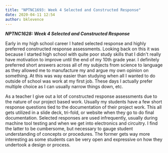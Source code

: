 ```yaml
---
title: "NPTNC1693: Week 4 Selected and Constructed Response"
date: 2020-04-11 12:54
author: bklevence
---
```


***NPTNC1628: Week 4 Selected and Constructed Response***

Early in my high school career I hated selected response and highly preferred constructed response assessments. Looking back on this it was because I started high school with quite poor study skills that I didn't really have motivation to improve until the end of my 10th grade year. I definitely preferred short answers across all of my subjects from science to language as they allowed me to manufacture my and argue my own opinion on something. At this was way easier than studying when all I wanted to do outside of school was work at my first job. These days I actually prefer multiple choice as I can usually narrow things down, etc.

As a teacher I give out a lot of constructed response assessments due to the nature of our project based work. Usually my students have a few short response questions tied to the documentation of their project work. This all gets utilized in a slide deck, tri-fold, or website when they go to do final documentation. Selected responses are used infrequently, usually during machine tool testing and when we get into electronics and circuitry. I find the latter to be cumbersome, but necessary to gauge student understanding of concepts or procedures. The former gets way more interesting as some students can be very open and expressive on how they undertook a design or process.
